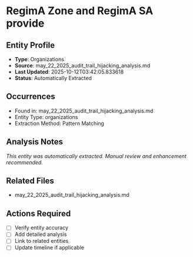# RegimA Zone and RegimA SA provide

## Entity Profile
- **Type**: Organizations
- **Source**: may_22_2025_audit_trail_hijacking_analysis.md
- **Last Updated**: 2025-10-12T03:42:05.833618
- **Status**: Automatically Extracted

## Occurrences
- Found in: may_22_2025_audit_trail_hijacking_analysis.md
- Entity Type: organizations
- Extraction Method: Pattern Matching

## Analysis Notes
*This entity was automatically extracted. Manual review and enhancement recommended.*

## Related Files
- may_22_2025_audit_trail_hijacking_analysis.md

## Actions Required
- [ ] Verify entity accuracy
- [ ] Add detailed analysis
- [ ] Link to related entities
- [ ] Update timeline if applicable
